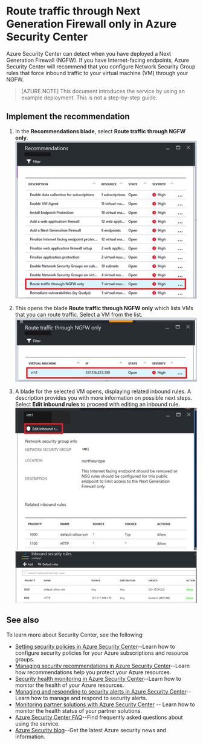 <properties
   pageTitle="Route traffic through Next Generation Firewall only in Azure Security Center | Microsoft Azure"
   description="This document shows you how to implement the Azure Security Center recommendation **Route traffic through NGFW only**."
   services="security-center"
   documentationCenter="na"
   authors="TerryLanfear"
   manager="MBaldwin"
   editor=""/>

<tags
   ms.service="security-center"
   ms.devlang="na"
   ms.topic="article"
   ms.tgt_pltfrm="na"
   ms.workload="na"
   ms.date="07/21/2016"
   ms.author="terrylan"/>

# Route traffic through Next Generation Firewall only in Azure Security Center

Azure Security Center can detect when you have deployed a Next Generation Firewall (NGFW). If you have Internet-facing endpoints, Azure Security Center will recommend that you configure Network Security Group rules that force inbound traffic to your virtual machine (VM) through your NGFW.

> [AZURE.NOTE] This document introduces the service by using an example deployment. This is not a step-by-step guide.

## Implement the recommendation

1. In the **Recommendations blade**, select **Route traffic through NGFW only**.
![Route traffic through NGFW only][1]

2. This opens the blade **Route traffic through NGFW only** which lists VMs that you can route traffic. Select a VM from the list.
![Select a VM][2]

3. A blade for the selected VM opens, displaying related inbound rules. A description provides you with more information on possible next steps. Select **Edit inbound rules** to proceed with editing an inbound rule.
![Configure rules to limit access][3]
![Edit inbound rule][4]

## See also

To learn more about Security Center, see the following:

- [Setting security policies in Azure Security Center](security-center-policies.md)--Learn how to configure security policies for your Azure subscriptions and resource groups.
- [Managing security recommendations in Azure Security Center](security-center-recommendations.md)--Learn how recommendations help you protect your Azure resources.
- [Security health monitoring in Azure Security Center](security-center-monitoring.md)--Learn how to monitor the health of your Azure resources.
- [Managing and responding to security alerts in Azure Security Center](security-center-managing-and-responding-alerts.md)--Learn how to manage and respond to security alerts.
- [Monitoring partner solutions with Azure Security Center](security-center-partner-solutions.md) -- Learn how to monitor the health status of your partner solutions.
- [Azure Security Center FAQ](security-center-faq.md)--Find frequently asked questions about using the service.
- [Azure Security blog](http://blogs.msdn.com/b/azuresecurity/)--Get the latest Azure security news and information.

<!--Image references-->
[1]: ./media/security-center-route-traffic-through-ngfw/route-traffic-through-ngfw.png
[2]: ./media/security-center-route-traffic-through-ngfw/select-vm.png
[3]: ./media/security-center-route-traffic-through-ngfw/configure-rules-to-limit-access.png
[4]: ./media/security-center-route-traffic-through-ngfw/edit-inbound-rule.png
